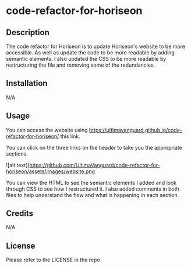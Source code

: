 # code-refactor-for-horiseon

## Description

The code refactor for Horiseon is to update Horiseon's website to be more accessible. As well as update the code to be more readable by adding semantic elements. I also updated the CSS to be more readable by restructuring the file and removing some of the redundancies. 

## Installation

N/A

## Usage

You can access the website using https://ultimavanguard.github.io/code-refactor-for-horiseon/ this link.

You can click on the three links on the header to take you the appropriate sections. 

![alt text](https://github.com/UltimaVanguard/code-refactor-for-horiseon/assets/images/website.png

You can view the HTML to see the semantic elements I added and look through CSS to see how I restructured it. I also added comments in both files to help understand the flow and what is happening in each section.

## Credits

N/A

## License

Please refer to the LICENSE in the repo